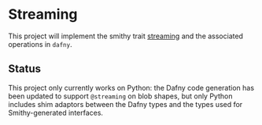 # Streaming

This project will implement the smithy trait [streaming](https://smithy.io/2.0/spec/streaming.html#smithy-api-streaming-trait) and the associated operations in `dafny`.

## Status

This project only currently works on Python: the Dafny code generation
has been updated to support `@streaming` on blob shapes,
but only Python includes shim adaptors between the Dafny types
and the types used for Smithy-generated interfaces.

